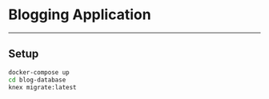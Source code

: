 # Blogging Application
---
## Setup
```bash
docker-compose up
cd blog-database
knex migrate:latest
```